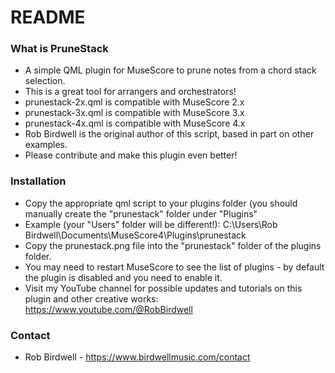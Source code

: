 # README #

### What is PruneStack ###

* A simple QML plugin for MuseScore to prune notes from a chord stack selection.
* This is a great tool for arrangers and orchestrators!
* prunestack-2x.qml is compatible with MuseScore 2.x
* prunestack-3x.qml is compatible with MuseScore 3.x
* prunestack-4x.qml is compatible with MuseScore 4.x
* Rob Birdwell is the original author of this script, based in part on other examples.
* Please contribute and make this plugin even better!

### Installation ###
* Copy the appropriate qml script to your plugins folder (you should manually create the "prunestack" folder under "Plugins"
* Example (your "Users" folder will be different!): C:\Users\Rob Birdwell\Documents\MuseScore4\Plugins\prunestack
* Copy the prunestack.png file into the "prunestack" folder of the plugins folder.
* You may need to restart MuseScore to see the list of plugins - by default the plugin is disabled and you need to enable it.
* Visit my YouTube channel for possible updates and tutorials on this plugin and other creative works: https://www.youtube.com/@RobBirdwell

### Contact ###

* Rob Birdwell - https://www.birdwellmusic.com/contact
